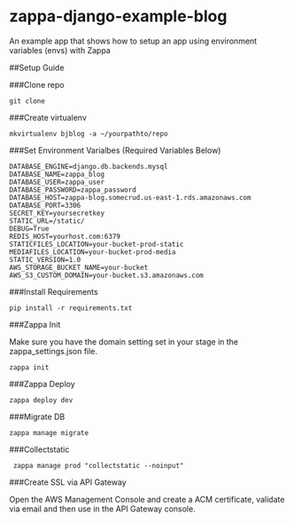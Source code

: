 # zappa-django-example-blog
An example app that shows how to setup an app using environment variables (envs) with Zappa


##Setup Guide

###Clone repo
```
git clone
```

###Create virtualenv

```
mkvirtualenv bjblog -a ~/yourpathto/repo
```

###Set Environment Varialbes (Required Variables Below)

```
DATABASE_ENGINE=django.db.backends.mysql
DATABASE_NAME=zappa_blog
DATABASE_USER=zappa_user
DATABASE_PASSWORD=zappa_password
DATABASE_HOST=zappa-blog.somecrud.us-east-1.rds.amazonaws.com
DATABASE_PORT=3306
SECRET_KEY=yoursecretkey
STATIC_URL=/static/
DEBUG=True
REDIS_HOST=yourhost.com:6379
STATICFILES_LOCATION=your-bucket-prod-static
MEDIAFILES_LOCATION=your-bucket-prod-media
STATIC_VERSION=1.0
AWS_STORAGE_BUCKET_NAME=your-bucket
AWS_S3_CUSTOM_DOMAIN=your-bucket.s3.amazonaws.com
```

###Install Requirements

```pip install -r requirements.txt```

###Zappa Init

Make sure you have the domain setting set in your stage in the zappa_settings.json file. 

```zappa init```


###Zappa Deploy

```zappa deploy dev```

###Migrate DB

```zappa manage migrate```

###Collectstatic

``` zappa manage prod "collectstatic --noinput"```

###Create SSL via API Gateway

Open the AWS Management Console and create a ACM certificate, validate via email 
and then use in the API Gateway console.
  